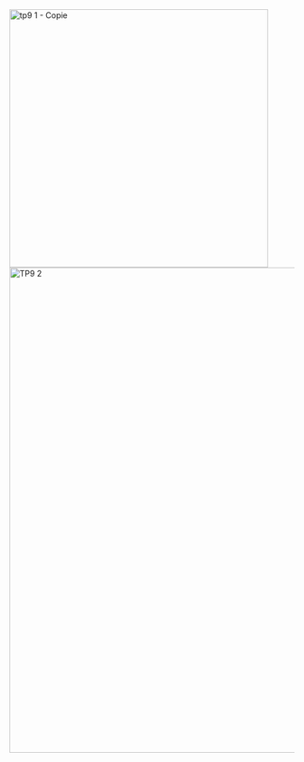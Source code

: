 <img width="457" alt="tp9 1 - Copie" src="https://github.com/user-attachments/assets/16a10d59-6e11-4c07-9de3-2e5dc231d7fc" />
<img width="859" alt="TP9 2" src="https://github.com/user-attachments/assets/3f867b36-35cc-473a-b60b-74d0fbc995fb" />
